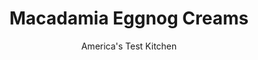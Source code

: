 ---
layout: ../../layouts/MarkdownPostLayout.astro
title: Macadamia Eggnog Creams
author: America's Test Kitchen
pubDate: 2023-03-15
description: "Real eggnog in the cookie dough gives these sugar cookies a holiday spin."
image_url: https://res.cloudinary.com/hksqkdlah/image/upload/ar_1:1,c_fill,dpr_2.0,f_auto,fl_lossy.progressive.strip_profile,g_faces:auto,q_auto:low,w_344/4620_sfs-rc-frostedmacadamia-318646
tags: ["Desserts or Baked Goods","Cookies","Contest Recipes"]
calories: 5792
protein: 1
carbohydrates: 11
fats: 
fiber: 
ingredients: ["3 1/2 cups (17½ ounces), all-purpose flour","1/2 teaspoon, baking soda","1/2 teaspoon, ground nutmeg","1/2 teaspoon, table salt","1/2 cup plus 2 tablespoons, eggnog","1 , large egg","16 tablespoons, unsalted butter (2 sticks), softened but still cool","3/4 cup (5¼ ounces), granulated sugar","1/4 cup packed (1¾ ounces), light brown sugar","1 tablespoon, rum","1 cup (4 ounces), confectioners' sugar","1 cup, whole macadamia nuts, toasted and chopped"]
serves: 60
time: ""
instructions: ["Whisk flour, baking soda, nutmeg, and salt together in medium bowl. Whisk 1/2 cup eggnog and egg together in measuring cup. With electric mixer, beat butter and granulated and brown sugars together on medium speed until fluffy, about 3 minutes. Add flour mixture and eggnog mixture alternately, in two batches, beating after each addition until incorporated. Divide dough into quarters and wrap and refrigerate until firm, about 1 hour.","Adjust oven racks to upper-middle and lower-middle positions and heat oven to 375 degrees. Line 2 baking sheets with parchment paper.","Using rolling pin, roll each dough quarter into 12-inch round about 1/8 inch thick. Cut with 3-inch star cutter and transfer to prepared baking sheets (scraps can be re-rolled once). Bake until lightly browned around edges, 8 to 10 minutes, rotating rack position and direction of baking sheets halfway through baking time. Cool cookies completely on baking sheets. Use remaining dough to make second batch of cookies.","When cookies have cooled, whisk remaining 2 tablespoons eggnog and rum together in medium bowl. Whisk in confectioners’ sugar until smooth. Spoon glaze over cookies and sprinkle with nuts. Do not touch until glaze sets, about 30 minutes."]
nutrition: ["24 mg Potassium","18 mg Phosphorus","8 mg Calcium","5 mg Magnesium","33 mg Sodium","5 g Fat","2 g Monounsaturated","12 mg Cholesterol","2 g Saturated","12 µg Folic acid","3 µg Folate (food)","5 g Sugars","4 g Water","11 g Carbs","24 µg Folate equivalent (total)","1 g Protein","28 µg Vitamin A","96 kcal Energy","4 g Sugars, added","5792 calories"]
notes: "You can use cutters of various sizes and shapes for this cookie, but we prefer stars."
---